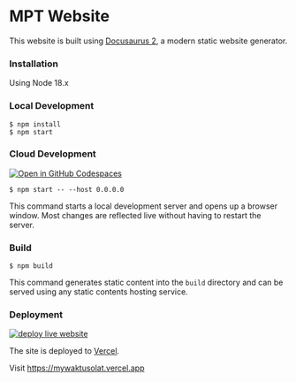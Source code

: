 # MPT Website

This website is built using [Docusaurus 2](https://docusaurus.io/), a modern static website generator.

### Installation

Using Node 18.x

### Local Development

```
$ npm install
$ npm start
```

### Cloud Development

[![Open in GitHub Codespaces](https://github.com/codespaces/badge.svg)](https://codespaces.new/mptwaktusolat/mpt-website)

```
$ npm start -- --host 0.0.0.0
```

This command starts a local development server and opens up a browser window. Most changes are reflected live without having to restart the server.

### Build

```
$ npm build
```

This command generates static content into the `build` directory and can be served using any static contents hosting service.

### Deployment

[![deploy live website](https://github.com/mptwaktusolat/mpt-website/actions/workflows/vercel-prod.yml/badge.svg)](https://github.com/mptwaktusolat/mpt-website/actions/workflows/vercel-prod.yml)

The site is deployed to [Vercel](https://vercel.com/dashboard).

Visit https://mywaktusolat.vercel.app